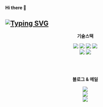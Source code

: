 #### Hi there 👋
<a href="https://git.io/typing-svg"><img src="https://readme-typing-svg.demolab.com?font=Roboto&weight=500&pause=1000&color=000000&vCenter=true&width=435&lines=%F0%9F%8D%80+Lee+SeungYeon+%F0%9F%8D%80" alt="Typing SVG" /></a>
---
<!--
  https://simpleicons.org/?q=c : 아이콘
-->

<div align="center">
  <p><b>기술스택</b></p>
    <img src="https://img.shields.io/badge/java-007396?style=for-the-badge&logo=java&logoColor=white"> 
    <img src="https://img.shields.io/badge/spring-6DB33F?style=for-the-badge&logo=spring&logoColor=white"> 
    <img src="https://img.shields.io/badge/html5-E34F26?style=for-the-badge&logo=html5&logoColor=white">
    <img src="https://img.shields.io/badge/javascript-F7DF1E?style=for-the-badge&logo=javascript&logoColor=black"> 
  <br>
    <img src="https://img.shields.io/badge/mysql-4479A1?style=for-the-badge&logo=mysql&logoColor=white"> 
    <img src="https://img.shields.io/badge/postgreSQL-4169E1?style=for-the-badge&logo=postgreSQL&logoColor=white"> 
  <br>
  <br>
  <br>
  <br>



  
  <p><b>블로그 & 메일</b></p> 
  <div>
    <a href="https://velog.io/@tmddus2123">
      <img src="https://img.shields.io/badge/VELOG-a?style=for-the-badge&logo=velog&color=white">
    </a>
  </div>
  <div align="center">
    <a href="https://img.shields.io/badge/leenomt%40naver.com-a?style=for-the-badge&logo=gmail&labelColor=white&color=white">
      <img src="https://img.shields.io/badge/leenomt%40naver.com-a?style=for-the-badge&logo=gmail&labelColor=white&color=white">
    </a>
  </div>
</div>

<div align="center">
  <img src="https://capsule-render.vercel.app/api?type=waving&color=auto&height=130&section=footer" />
</div>
